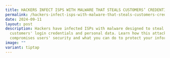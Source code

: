 ```yaml
---
title: HACKERS INFECT ISPS WITH MALWARE THAT STEALS CUSTOMERS’ CREDENTIALS
permalink: /hackers-infect-isps-with-malware-that-steals-customers-credentials/
date: 2024-09-11
layout: post
description: Hackers have infected ISPs with malware designed to steal
  customers' login credentials and personal data. Learn how this attack
  compromises users' security and what you can do to protect your information
image: ""
variant: tiptap
---
```


